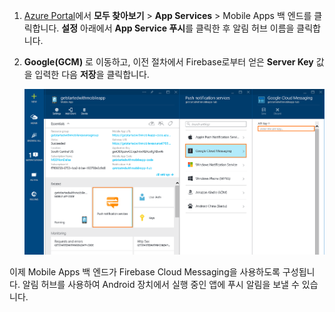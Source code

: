 
1. [Azure Portal](https://portal.azure.com/)에서 **모두 찾아보기** > **App Services** > Mobile Apps 백 엔드를 클릭합니다. **설정** 아래에서 **App Service 푸시**를 클릭한 후 알림 허브 이름을 클릭합니다.
2. **Google(GCM)** 로 이동하고, 이전 절차에서 Firebase로부터 얻은 **Server Key** 값을 입력한 다음 **저장**을 클릭합니다.

    ![포털에서 GCM API 키 설정하기](./media/app-service-mobile-android-configure-push/mobile-push-api-key.png)

이제 Mobile Apps 백 엔드가 Firebase Cloud Messaging을 사용하도록 구성됩니다. 알림 허브를 사용하여 Android 장치에서 실행 중인 앱에 푸시 알림을 보낼 수 있습니다.

<!-- URLs. -->


<!-- images -->
